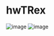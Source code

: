 # hwTRex
![image](https://github.com/user-attachments/assets/73a01498-4e55-4637-80e1-9bdf9cd2c4dc)
![image](https://github.com/user-attachments/assets/85cf1754-574f-43d7-97e6-7df8e0591e67)
